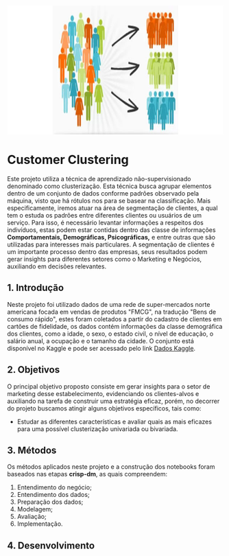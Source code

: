 <img src="images/segmentacao-publico-alvo.jpg" width="1000" height="300" style="float:center; margin-right:10px;">

# Customer Clustering

Este projeto utiliza a técnica de aprendizado não-supervisionado denominado como clusterização. Esta técnica busca agrupar elementos dentro de um conjunto de dados conforme padrões observado pela máquina, visto que há rótulos nos para se basear na classificação. Mais especificamente, iremos atuar na área de segmentação de clientes, a qual tem o estuda os padrões entre diferentes clientes ou usuários de um serviço. Para isso, é necessário levantar informações a respeitos dos indivíduos, estas podem estar contidas dentro das classe de informações $\textbf{Comportamentais, Demográficas, Psicográficas,}$ e entre outras que são utilizadas para interesses mais particulares. A segmentação de clientes é um importante processo dentro das empresas, seus resultados podem gerar insights para diferentes setores como o Marketing e Negócios, auxiliando em decisões relevantes.

## 1. Introdução

Neste projeto foi utilizado dados de uma rede de super-mercados norte americana focada em vendas de produtos "FMCG", na tradução "Bens de consumo rápido", estes foram coletados a partir do cadastro de clientes em cartões de fidelidade, os dados contém informações da classe demográfica dos clientes, como a idade, o sexo, o estado civil, o nível de educação, o salário anual, a ocupação e o tamanho da cidade. O conjunto está disponível no Kaggle e pode ser acessado pelo link [Dados Kaggle](https://www.kaggle.com/datasets/dev0914sharma/customer-clustering). 

## 2. Objetivos

O principal objetivo proposto consiste em gerar insights para o setor de marketing desse estabelecimento, evidenciando os clientes-alvos e auxiliando na tarefa de construir uma estratégia eficaz, porém, no decorrer do projeto buscamos atingir alguns objetivos específicos, tais como:

- Estudar as diferentes características e avaliar quais as mais eficazes para uma possível clusterização univariada ou bivariada.

## 3. Métodos

Os métodos aplicados neste projeto e a construção dos notebooks foram baseados nas etapas $\textbf{crisp-dm}$, as quais compreendem:

1. Entendimento do negócio;
2. Entendimento dos dados;
3. Preparação dos dados;
4. Modelagem;
5. Avaliação;
6. Implementação.

  

  ## 4. Desenvolvimento
